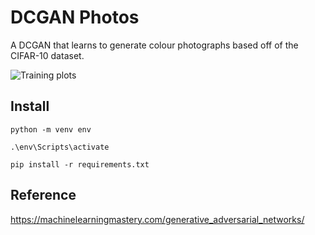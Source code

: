 # DCGAN Photos
A DCGAN that learns to generate colour photographs based off of the CIFAR-10 dataset.

 ![Training plots](training-plots.gif)

## Install

```
python -m venv env

.\env\Scripts\activate

pip install -r requirements.txt
```

## Reference

https://machinelearningmastery.com/generative_adversarial_networks/
